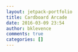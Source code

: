 ```yaml
---
layout: jetpack-portfolio
title: Cardboard Arcade
date: 2016-03-09 23:54
author: bklevence
comments: true
categories: []
---
```


